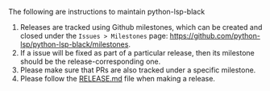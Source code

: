 The following are instructions to maintain python-lsp-black
1. Releases are tracked using Github milestones, which can be created and closed
under the `Issues > Milestones` page: https://github.com/python-lsp/python-lsp-black/milestones.
2. If a issue will be fixed as part of a particular release, then its milestone
should be the release-corresponding one.
3. Please make sure that PRs are also tracked under a specific milestone.
4. Please follow the [RELEASE.md](./RELEASE.md) file when making a release.

